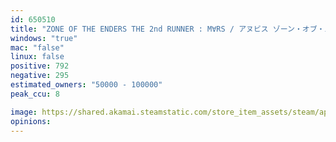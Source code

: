 ```yaml
---
id: 650510
title: "ZONE OF THE ENDERS THE 2nd RUNNER : M∀RS / アヌビス ゾーン・オブ・エンダーズ : マーズ"
windows: "true"
mac: "false"
linux: false
positive: 792
negative: 295
estimated_owners: "50000 - 100000"
peak_ccu: 8

image: https://shared.akamai.steamstatic.com/store_item_assets/steam/apps/650510/header.jpg?t=1691542372
opinions:
---
```


